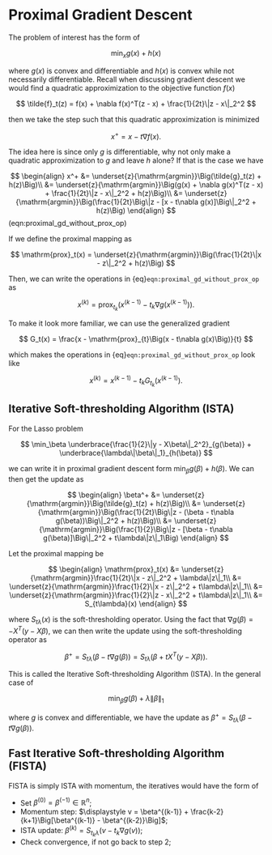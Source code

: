 # Proximal Gradient Descent 

The problem of interest has the form of

$$
\min_x g(x) + h(x)
$$

where $g(x)$ is convex and differentiable and $h(x)$ is convex while not necessarily differentiable. Recall when discussing gradient descent we would find a quadratic approximization to the objective function $f(x)$

$$
\tilde{f}_t(z) = f(x) + \nabla f(x)^T(z - x) + \frac{1}{2t}\|z - x\|_2^2
$$

then we take the step such that this quadratic approximization is minimized

$$
x^+ = x - t\nabla f(x).
$$

The idea here is since only $g$ is differentiable, why not only make a quadratic approximization to $g$ and leave $h$ alone? If that is the case we have

$$
\begin{align}
x^+ &= \underset{z}{\mathrm{argmin}}\Big(\tilde{g}_t(z) + h(z)\Big)\\
    &= \underset{z}{\mathrm{argmin}}\Big(g(x) + \nabla g(x)^T(z - x) + \frac{1}{2t}\|z - x\|_2^2 + h(z)\Big)\\
    &= \underset{z}{\mathrm{argmin}}\Big(\frac{1}{2t}\Big\|z - [x - t\nabla g(x)]\Big\|_2^2 + h(z)\Big)
\end{align}
$$(eqn:proximal_gd_without_prox_op)

If we define the proximal mapping as 

$$
\mathrm{prox}_t(x) = \underset{z}{\mathrm{argmin}}\Big(\frac{1}{2t}\|x - z\|_2^2 + h(z)\Big)
$$

Then, we can write the operations in {eq}`eqn:proximal_gd_without_prox_op` as 

$$
x^{(k)} = \mathrm{prox}_{t_k}\Big(x^{(k-1)} - t_k\nabla g(x^{(k-1)})\Big).
$$

To make it look more familiar, we can use the generalized gradient

$$
G_t(x) = \frac{x - \mathrm{prox}_{t}\Big(x - t\nabla g(x)\Big)}{t}
$$

which makes the operations in {eq}`eqn:proximal_gd_without_prox_op` look like

$$
x^{(k)} = x^{(k-1)} - t_kG_{t_k}(x^{(k-1)}).
$$

## Iterative Soft-thresholding Algorithm (ISTA)

For the Lasso problem

$$
\min_\beta \underbrace{\frac{1}{2}\|y - X\beta\|_2^2}_{g(\beta)} + \underbrace{\lambda\|\beta\|_1}_{h(\beta)}
$$

we can write it in proximal gradient descent form $\min_\beta g(\beta) + h(\beta)$. We can then get the update as

$$
\begin{align}
    \beta^+ &= \underset{z}{\mathrm{argmin}}\Big(\tilde{g}_t(z) + h(z)\Big)\\
            &= \underset{z}{\mathrm{argmin}}\Big(\frac{1}{2t}\Big\|z - (\beta - t\nabla g(\beta))\Big\|_2^2 + h(z)\Big)\\
            &= \underset{z}{\mathrm{argmin}}\Big(\frac{1}{2}\Big\|z - [\beta - t\nabla g(\beta)]\Big\|_2^2 + t\lambda\|z\|_1\Big)
\end{align}
$$

Let the proximal mapping be 

$$
\begin{align}
\mathrm{prox}_t(x) &= \underset{z}{\mathrm{argmin}}\frac{1}{2t}\|x - z\|_2^2 + \lambda\|z\|_1\\
                   &= \underset{z}{\mathrm{argmin}}\frac{1}{2}\|x - z\|_2^2 + t\lambda\|z\|_1\\
                   &= \underset{z}{\mathrm{argmin}}\frac{1}{2}\|z - x\|_2^2 + t\lambda\|z\|_1\\
                   &= S_{t\lambda}(x)
\end{align}
$$

where $S_{t\lambda}(x)$ is the soft-thresholding operator. Using the fact that $\nabla g(\beta) = -X^T(y - X\beta)$, we can then write the update using the soft-thresholding operator as

$$
\beta^+ = S_{t\lambda}(\beta - t\nabla g(\beta)) = S_{t\lambda}(\beta + tX^T(y - X\beta)).
$$

This is called the Iterative Soft-thresholding Algorithm (ISTA). In the general case of

$$
\min_\beta g(\beta) + \lambda\|\beta\|_1
$$

where $g$ is convex and differentiable, we have the update as $\beta^+ = S_{t\lambda}(\beta - t\nabla g(\beta))$.

## Fast Iterative Soft-thresholding Algorithm (FISTA)

FISTA is simply ISTA with momentum, the iteratives would have the form of

- Set $\beta^{(0)} = \beta^{(-1)} \in \mathbb{R}^n$;
- Momentum step: $\displaystyle v = \beta^{(k-1)} + \frac{k-2}{k+1}\Big[\beta^{(k-1)} - \beta^{(k-2)}\Big]$;
- ISTA update: $\beta^{(k)} = S_{t_k\lambda}(v - t_k\nabla g(v))$;
- Check convergence, if not go back to step 2;
